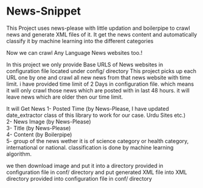 # News-Snippet
This Project uses news-please with little updation and boilerpipe to crawl news and generate XML files of it. 
It get the news content and automatically classify it by machine learning into the different categories

Now we can crawl Any Language News websites too.!

In this project we only provide Base URLS of News websites in configuration file located under config/ directory
This project picks up each URL one by one and crawl all new news from that news website with time limit. 
i have provided time limit of 2 Days in configuration file. which means it will only crawl those news which are posted with in last 48 hours.
it will leave news which are older then our time limit.

It will Get News 
1- Posted Time (by News-Please, I have updated date_extractor class of this library to work for our case. Urdu Sites etc.)  
2- News Image (by News-Please)  
3- Title (by News-Please)  
4- Content (by Boilerpipe)  
5- group of the news wether it is of science category or health category, international or national. classification is done by machine learning algorithm.  

we then download image and put it into a directory provided in configuration file in conf/ directory
and put generated XML file into XML directory provided into configuration file in conf/ directory
